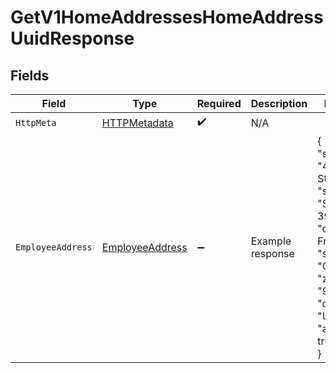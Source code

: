 # GetV1HomeAddressesHomeAddressUuidResponse


## Fields

| Field                                                                                                                                                    | Type                                                                                                                                                     | Required                                                                                                                                                 | Description                                                                                                                                              | Example                                                                                                                                                  |
| -------------------------------------------------------------------------------------------------------------------------------------------------------- | -------------------------------------------------------------------------------------------------------------------------------------------------------- | -------------------------------------------------------------------------------------------------------------------------------------------------------- | -------------------------------------------------------------------------------------------------------------------------------------------------------- | -------------------------------------------------------------------------------------------------------------------------------------------------------- |
| `HttpMeta`                                                                                                                                               | [HTTPMetadata](../../Models/Components/HTTPMetadata.md)                                                                                                  | :heavy_check_mark:                                                                                                                                       | N/A                                                                                                                                                      |                                                                                                                                                          |
| `EmployeeAddress`                                                                                                                                        | [EmployeeAddress](../../Models/Components/EmployeeAddress.md)                                                                                            | :heavy_minus_sign:                                                                                                                                       | Example response                                                                                                                                         | {<br/>"street_1": "412 Kiera Stravenue",<br/>"street_2": "Suite 391",<br/>"city": "San Francisco",<br/>"state": "CA",<br/>"zip": "94107",<br/>"country": "USA",<br/>"active": true<br/>} |